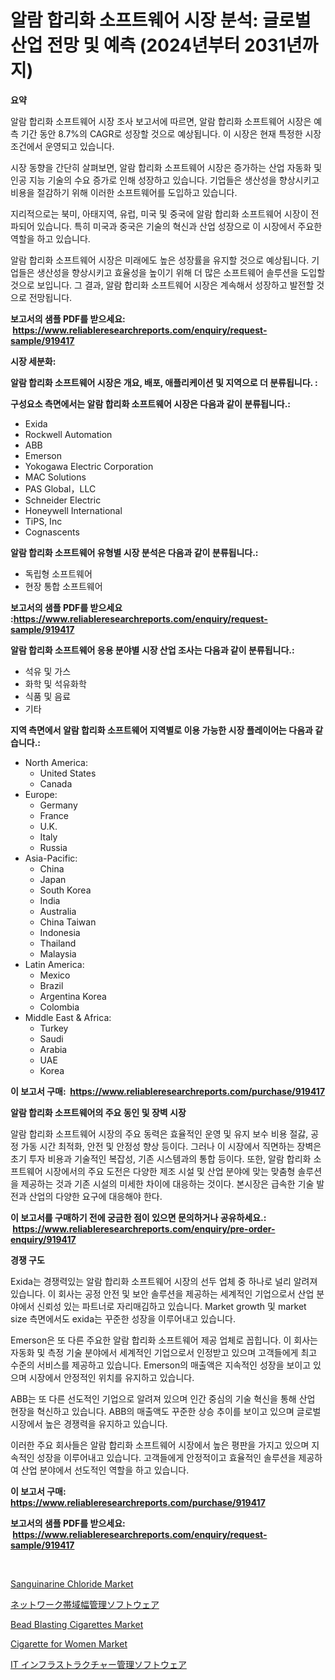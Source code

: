 <p><h1>알람 합리화 소프트웨어 시장 분석: 글로벌 산업 전망 및 예측 (2024년부터 2031년까지)</h1></p><p><strong>요약</strong></p>
<p><p>알람 합리화 소프트웨어 시장 조사 보고서에 따르면, 알람 합리화 소프트웨어 시장은 예측 기간 동안 8.7%의 CAGR로 성장할 것으로 예상됩니다. 이 시장은 현재 특정한 시장 조건에서 운영되고 있습니다.</p><p>시장 동향을 간단히 살펴보면, 알람 합리화 소프트웨어 시장은 증가하는 산업 자동화 및 인공 지능 기술의 수요 증가로 인해 성장하고 있습니다. 기업들은 생산성을 향상시키고 비용을 절감하기 위해 이러한 소프트웨어를 도입하고 있습니다.</p><p>지리적으로는 북미, 아태지역, 유럽, 미국 및 중국에 알람 합리화 소프트웨어 시장이 전파되어 있습니다. 특히 미국과 중국은 기술의 혁신과 산업 성장으로 이 시장에서 주요한 역할을 하고 있습니다.</p><p>알람 합리화 소프트웨어 시장은 미래에도 높은 성장률을 유지할 것으로 예상됩니다. 기업들은 생산성을 향상시키고 효율성을 높이기 위해 더 많은 소프트웨어 솔루션을 도입할 것으로 보입니다. 그 결과, 알람 합리화 소프트웨어 시장은 계속해서 성장하고 발전할 것으로 전망됩니다.</p></p>
<p><strong>보고서의 샘플 PDF를 받으세요: &nbsp;<a href="https://www.reliableresearchreports.com/enquiry/request-sample/919417">https://www.reliableresearchreports.com/enquiry/request-sample/919417</a></strong></p>
<p><strong>시장 세분화:</strong></p>
<p><strong> 알람 합리화 소프트웨어 시장은 개요, 배포, 애플리케이션 및 지역으로 더 분류됩니다. :</strong></p>
<p><strong>구성요소 측면에서는 알람 합리화 소프트웨어 시장은 다음과 같이 분류됩니다.:</strong></p>
<p><ul><li>Exida</li><li>Rockwell Automation</li><li>ABB</li><li>Emerson</li><li>Yokogawa Electric Corporation</li><li>MAC Solutions</li><li>PAS Global，LLC</li><li>Schneider Electric</li><li>Honeywell International</li><li>TiPS, Inc</li><li>Cognascents</li></ul></p>
<p><strong> 알람 합리화 소프트웨어 유형별 시장 분석은 다음과 같이 분류됩니다.:</strong></p>
<p><ul><li>독립형 소프트웨어</li><li>현장 통합 소프트웨어</li></ul></p>
<p><strong>보고서의 샘플 PDF를 받으세요 :<a href="https://www.reliableresearchreports.com/enquiry/request-sample/919417">https://www.reliableresearchreports.com/enquiry/request-sample/919417</a></strong></p>
<p><strong> 알람 합리화 소프트웨어 응용 분야별 시장 산업 조사는 다음과 같이 분류됩니다.:</strong></p>
<p><ul><li>석유 및 가스</li><li>화학 및 석유화학</li><li>식품 및 음료</li><li>기타</li></ul></p>
<p><strong>지역 측면에서 알람 합리화 소프트웨어 지역별로 이용 가능한 시장 플레이어는 다음과 같습니다.:</strong></p>
<p><ul>
    <li>
        North America:
        <ul>
            <li>United States</li>
            <li>Canada</li>
        </ul>
    </li>
    <li>
        Europe:
        <ul>
            <li>Germany</li>
            <li>France</li>
            <li>U.K.</li>
            <li>Italy</li>
            <li>Russia</li>
        </ul>
    </li>
    <li>
        Asia-Pacific:
        <ul>
            <li>China</li>
            <li>Japan</li>
            <li>South Korea</li>
            <li>India</li>
            <li>Australia</li>
            <li>China Taiwan</li>
            <li>Indonesia</li>
            <li>Thailand</li>
            <li>Malaysia</li>
        </ul>
    </li>
    <li>
        Latin America:
        <ul>
            <li>Mexico</li>
            <li>Brazil</li>
            <li>Argentina Korea</li>
            <li>Colombia</li>
        </ul>
    </li>
    <li>
        Middle East & Africa:
        <ul>
            <li>Turkey</li>
            <li>Saudi</li>
            <li>Arabia</li>
            <li>UAE</li>
            <li>Korea</li>
        </ul>
    </li>
    </ul></p>
<p><strong>이 보고서 구매: &nbsp;<a href="https://www.reliableresearchreports.com/purchase/919417">https://www.reliableresearchreports.com/purchase/919417</a></strong></p>
<p><strong>알람 합리화 소프트웨어의 주요 동인 및 장벽 시장</strong></p>
<p><p>알람 합리화 소프트웨어 시장의 주요 동력은 효율적인 운영 및 유지 보수 비용 절갏, 공정 가동 시간 최적화, 안전 및 안정성 향상 등이다. 그러나 이 시장에서 직면하는 장벽은 초기 투자 비용과 기술적인 복잡성, 기존 시스템과의 통합 등이다. 또한, 알람 합리화 소프트웨어 시장에서의 주요 도전은 다양한 제조 시설 및 산업 분야에 맞는 맞춤형 솔루션을 제공하는 것과 기존 시설의 미세한 차이에 대응하는 것이다. 본시장은 급속한 기술 발전과 산업의 다양한 요구에 대응해야 한다.</p></p>
<p><strong>이 보고서를 구매하기 전에 궁금한 점이 있으면 문의하거나 공유하세요.: &nbsp;<a href="https://www.reliableresearchreports.com/enquiry/pre-order-enquiry/919417">https://www.reliableresearchreports.com/enquiry/pre-order-enquiry/919417</a></strong></p>
<p><strong>경쟁 구도</strong></p>
<p><p>Exida는 경쟁력있는 알람 합리화 소프트웨어 시장의 선두 업체 중 하나로 널리 알려져 있습니다. 이 회사는 공정 안전 및 보안 솔루션을 제공하는 세계적인 기업으로서 산업 분야에서 신뢰성 있는 파트너로 자리매김하고 있습니다. Market growth 및 market size 측면에서도 exida는 꾸준한 성장을 이루어내고 있습니다.</p><p>Emerson은 또 다른 주요한 알람 합리화 소프트웨어 제공 업체로 꼽힙니다. 이 회사는 자동화 및 측정 기술 분야에서 세계적인 기업으로서 인정받고 있으며 고객들에게 최고 수준의 서비스를 제공하고 있습니다. Emerson의 매출액은 지속적인 성장을 보이고 있으며 시장에서 안정적인 위치를 유지하고 있습니다.</p><p>ABB는 또 다른 선도적인 기업으로 알려져 있으며 인간 중심의 기술 혁신을 통해 산업 현장을 혁신하고 있습니다. ABB의 매출액도 꾸준한 상승 추이를 보이고 있으며 글로벌 시장에서 높은 경쟁력을 유지하고 있습니다.</p><p>이러한 주요 회사들은 알람 합리화 소프트웨어 시장에서 높은 평판을 가지고 있으며 지속적인 성장을 이루어내고 있습니다. 고객들에게 안정적이고 효율적인 솔루션을 제공하여 산업 분야에서 선도적인 역할을 하고 있습니다.</p></p>
<p><strong>이 보고서 구매: &nbsp; <a href="https://www.reliableresearchreports.com/purchase/919417">https://www.reliableresearchreports.com/purchase/919417</a></strong></p>
<p><strong>보고서의 샘플 PDF를 받으세요: &nbsp;<a href="https://www.reliableresearchreports.com/enquiry/request-sample/919417">https://www.reliableresearchreports.com/enquiry/request-sample/919417</a></strong><strong></strong></p>
<p>&nbsp;</p>
<p><p><a href="https://issuu.com/reportprime-2/docs/sanguinarine-chloride-market-size-2030.pptx">Sanguinarine Chloride Market</a></p><p><a href="https://github.com/lababdou/Market-Research-Report-List-2/blob/main/4140577182886.md">ネットワーク帯域幅管理ソフトウェア</a></p><p><a href="https://github.com/tamvrosiya/Market-Research-Report-List-3/blob/main/bead-blasting-cigarettes-market.md">Bead Blasting Cigarettes Market</a></p><p><a href="https://github.com/pizolina/Market-Research-Report-List-3/blob/main/cigarette-for-women-market.md">Cigarette for Women Market</a></p><p><a href="https://github.com/mohamedbakry57/Market-Research-Report-List-2/blob/main/4487553182885.md">IT インフラストラクチャー管理ソフトウェア</a></p></p>